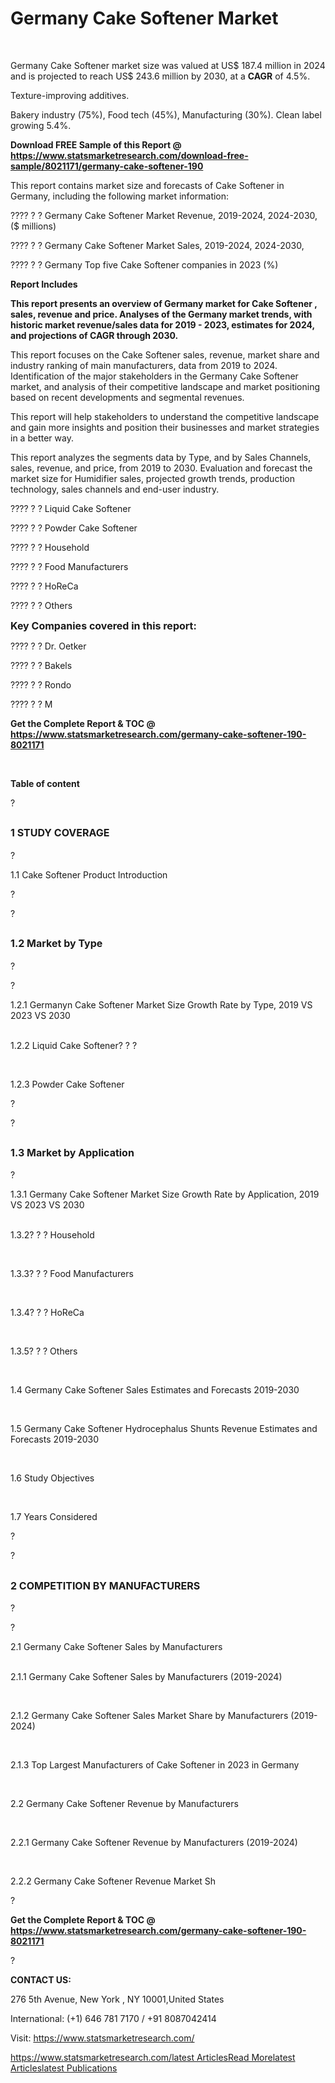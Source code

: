 <h1>Germany Cake Softener Market</h1><br/><p>Germany Cake Softener market size was valued at US$ 187.4 million in 2024 and is projected to reach US$ 243.6 million by 2030, at a <strong>CAGR</strong> of 4.5%.</p>
 
 
 
 <p>Texture-improving additives.</p>
 
 
 
 <p>Bakery industry (75%), Food tech (45%), Manufacturing (30%). Clean label growing 5.4%.</p>
 
 
 
 <p><strong>Download FREE Sample of this Report @ <a href="https://www.statsmarketresearch.com/download-free-sample/8021171/germany-cake-softener-190">https://www.statsmarketresearch.com/download-free-sample/8021171/germany-cake-softener-190</a></strong></p>
 
 
 
 <p>This report contains market size and forecasts of Cake Softener in Germany, including the following market information:</p>
 
 
 
 <p>???? ? ? Germany Cake Softener Market Revenue, 2019-2024, 2024-2030, ($ millions)</p>
 
 
 
 <p>???? ? ? Germany Cake Softener Market Sales, 2019-2024, 2024-2030,</p>
 
 
 
 <p>???? ? ? Germany Top five Cake Softener companies in 2023 (%)</p>
 
 
 
 <p><strong>Report Includes</strong></p>
 
 
 
 <p><strong>This report presents an overview of Germany market for Cake Softener , sales, revenue and price. Analyses of the Germany market trends, with historic market revenue/sales data for 2019 - 2023, estimates for 2024, and projections of <strong>CAGR</strong> through 2030.</strong></p>
 
 
 
 <p>This report focuses on the Cake Softener sales, revenue, market share and industry ranking of main manufacturers, data from 2019 to 2024. Identification of the major stakeholders in the Germany Cake Softener market, and analysis of their competitive landscape and market positioning based on recent developments and segmental revenues.</p>
 
 
 
 <p>This report will help stakeholders to understand the competitive landscape and gain more insights and position their businesses and market strategies in a better way.</p>
 
 
 
 <p>This report analyzes the segments data by Type, and by Sales Channels, sales, revenue, and price, from 2019 to 2030. Evaluation and forecast the market size for Humidifier sales, projected growth trends, production technology, sales channels and end-user industry.</p>
 
 
 
 <p>???? ? ? Liquid Cake Softener</p>
 
 
 
 <p>???? ? ? Powder Cake Softener</p>
 
 
 
 <p>???? ? ? Household</p>
 
 
 
 <p>???? ? ? Food Manufacturers</p>
 
 
 
 <p>???? ? ? HoReCa</p>
 
 
 
 <p>???? ? ? Others</p>
 
 
 
 <p><span style="font-size:16px"><strong>Key Companies covered in this report:</strong></span></p>
 
 
 
 <p>???? ? ? Dr. Oetker</p>
 
 
 
 <p>???? ? ? Bakels</p>
 
 
 
 <p>???? ? ? Rondo</p>
 
 
 
 <p>???? ? ? M</p>
 
 
 
 <div><b>Get the Complete Report & TOC @ <a href="https://www.statsmarketresearch.com/germany-cake-softener-190-8021171">https://www.statsmarketresearch.com/germany-cake-softener-190-8021171</a></b></div>
 
 
 
 <p><br />
 
 <b>Table of content</b></p>
 
 
 
 <p>? </p>
 
 
 
 <h2><span style="font-size:16px"><strong>1 STUDY COVERAGE</strong></span></h2>
 
 
 
 <p>? </p>
 
 
 
 <p>1.1 Cake Softener Product Introduction</p>
 
 
 
 <p>? </p>
 
 
 
 <p>? </p>
 
 
 
 <h2><span style="font-size:16px"><strong>1.2 Market by Type</strong></span></h2>
 
 
 
 <p>? </p>
 
 
 
 <p>? </p>
 
 
 
 <p>1.2.1 Germanyn Cake Softener Market Size Growth Rate by Type, 2019 VS 2023 VS 2030<br />
 
 <br />
 
 1.2.2 Liquid Cake Softener? ? ? <br />
 
 <br />
 
 1.2.3 Powder Cake Softener<br />
 
 ? </p>
 
 
 
 <p>? </p>
 
 
 
 <h2><span style="font-size:16px"><strong>1.3 Market by Application</strong></span></h2>
 
 
 
 <p>? </p>
 
 
 
 <p>1.3.1 Germany Cake Softener Market Size Growth Rate by Application, 2019 VS 2023 VS 2030<br />
 
 <br />
 
 1.3.2? ? ? Household<br />
 
 <br />
 
 1.3.3? ? ? Food Manufacturers<br />
 
 <br />
 
 1.3.4? ? ? HoReCa<br />
 
 <br />
 
 1.3.5? ? ? Others<br />
 
 <br />
 
 1.4 Germany Cake Softener Sales Estimates and Forecasts 2019-2030<br />
 
 <br />
 
 1.5 Germany Cake Softener Hydrocephalus Shunts Revenue Estimates and Forecasts 2019-2030<br />
 
 <br />
 
 1.6 Study Objectives<br />
 
 <br />
 
 1.7 Years Considered</p>
 
 
 
 <p>? </p>
 
 
 
 <p>? </p>
 
 
 
 <h2><span style="font-size:16px"><strong>2 COMPETITION BY MANUFACTURERS</strong></span></h2>
 
 
 
 <p>? </p>
 
 
 
 <p>? </p>
 
 
 
 <p>2.1 Germany Cake Softener Sales by Manufacturers<br />
 
 <br />
 
 2.1.1 Germany Cake Softener Sales by Manufacturers (2019-2024)<br />
 
 <br />
 
 2.1.2 Germany Cake Softener Sales Market Share by Manufacturers (2019-2024)<br />
 
 <br />
 
 2.1.3 Top Largest Manufacturers of Cake Softener in 2023 in Germany<br />
 
 <br />
 
 2.2 Germany Cake Softener Revenue by Manufacturers<br />
 
 <br />
 
 2.2.1 Germany Cake Softener Revenue by Manufacturers (2019-2024)<br />
 
 <br />
 
 2.2.2 Germany Cake Softener Revenue Market Sh</p>
 
 
 
 <p>? </p>
 
 
 
 <div><b>Get the Complete Report & TOC @ <a href="https://www.statsmarketresearch.com/germany-cake-softener-190-8021171">https://www.statsmarketresearch.com/germany-cake-softener-190-8021171</a></b></div>
 
 
 
 <p>? </p>
 
 
 
 <p><b>CONTACT US:</b><br />
 
 276 5th Avenue, New York , NY 10001,United States<br />
 
 International: (+1) 646 781 7170 / +91 8087042414<br />
 
 Visit: <a href="https://www.statsmarketresearch.com/">https://www.statsmarketresearch.com/</a><br />
 
 <a href="https://gyeongbokgung.com">https://www.statsmarketresearch.com/</a><a href="https://hallyeomaritime.com">latest Articles</a><a href="https://jingwansa.com">Read More</a><a href="https://nguoiviet.jp/">latest Articles</a><a href="https://www.intelmarketresearch.com/">latest Publications</a></p>